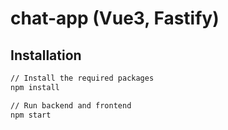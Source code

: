 # chat-app (Vue3, Fastify)

## Installation

```bash
// Install the required packages
npm install

// Run backend and frontend
npm start
```